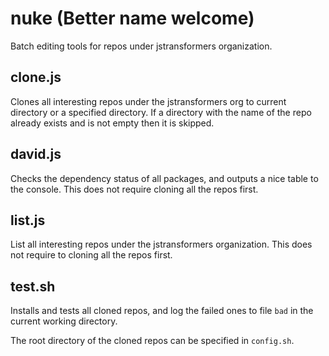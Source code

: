 # nuke (Better name welcome)
Batch editing tools for repos under jstransformers organization.

## clone.js

Clones all interesting repos under the jstransformers org to current directory
or a specified directory. If a directory with the name of the repo already
exists and is not empty then it is skipped.

## david.js

Checks the dependency status of all packages, and outputs a nice table to the
console. This does not require cloning all the repos first.

## list.js

List all interesting repos under the jstransformers organization. This does not
require to cloning all the repos first.

## test.sh

Installs and tests all cloned repos, and log the failed ones to file `bad` in
the current working directory.

The root directory of the cloned repos can be specified in `config.sh`.
